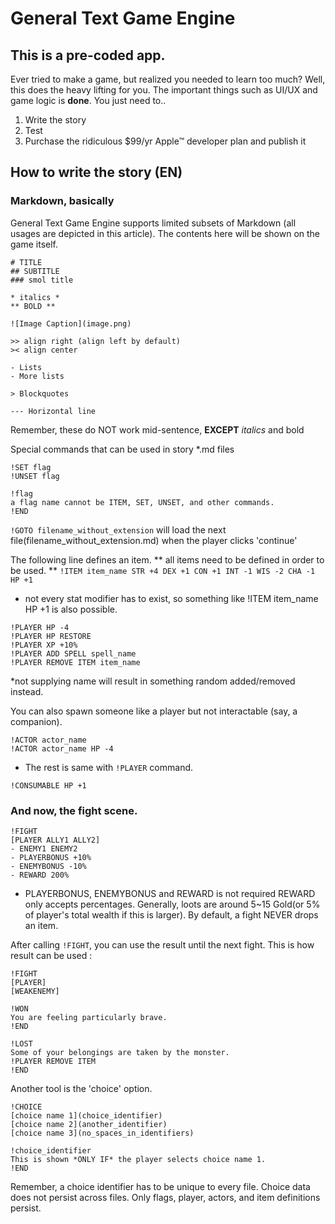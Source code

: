 #  General Text Game Engine

## This is a pre-coded app.
Ever tried to make a game, but realized you needed to learn too much? Well, this does the heavy lifting for you.
The important things such as UI/UX and game logic is **done**. You just need to..

1. Write the story
2. Test
3. Purchase the ridiculous $99/yr Apple™ developer plan and publish it

##  How to write the story (EN)
### Markdown, basically
General Text Game Engine supports limited subsets of Markdown (all usages are depicted in this article). The contents here will be shown on the game itself.

```
# TITLE
## SUBTITLE
### smol title

* italics *
** BOLD **

![Image Caption](image.png)

>> align right (align left by default)
>< align center

- Lists
- More lists

> Blockquotes

--- Horizontal line
```

Remember, these do NOT work mid-sentence, **EXCEPT** *italics* and bold

Special commands that can be used in story *.md files

```
!SET flag
!UNSET flag

!flag
a flag name cannot be ITEM, SET, UNSET, and other commands.
!END
```
`!GOTO filename_without_extension`
will load the next file(filename_without_extension.md) when the player clicks 'continue'

The following line defines an item. ** all items need to be defined in order to be used. **
`!ITEM item_name STR +4 DEX +1 CON +1 INT -1 WIS -2 CHA -1 HP +1`
* not every stat modifier has to exist, so something like !ITEM item_name HP +1 is also possible.

```
!PLAYER HP -4
!PLAYER HP RESTORE
!PLAYER XP +10%
!PLAYER ADD SPELL spell_name
!PLAYER REMOVE ITEM item_name
```
*not supplying name will result in something random added/removed instead.

You can also spawn someone like a player but not interactable (say, a companion).
```
!ACTOR actor_name
!ACTOR actor_name HP -4
```
* The rest is same with `!PLAYER` command.

```
!CONSUMABLE HP +1
```


### And now, the fight scene.
```
!FIGHT
[PLAYER ALLY1 ALLY2]
- ENEMY1 ENEMY2
- PLAYERBONUS +10%
- ENEMYBONUS -10%
- REWARD 200%
```
* PLAYERBONUS, ENEMYBONUS and REWARD is not required
REWARD only accepts percentages. Generally, loots are around 5~15 Gold(or 5% of player's total wealth if this is larger). By default, a fight NEVER drops an item.

After calling `!FIGHT`, you can use the result until the next fight.
This is how result can be used :

```
!FIGHT
[PLAYER]
[WEAKENEMY]

!WON
You are feeling particularly brave.
!END

!LOST
Some of your belongings are taken by the monster.
!PLAYER REMOVE ITEM
!END
```

Another tool is the 'choice' option.
```
!CHOICE
[choice name 1](choice_identifier)
[choice name 2](another_identifier)
[choice name 3](no_spaces_in_identifiers)

!choice_identifier
This is shown *ONLY IF* the player selects choice name 1.
!END
```
Remember, a choice identifier has to be unique to every file. Choice data does not persist across files. Only flags, player, actors, and item definitions persist.
